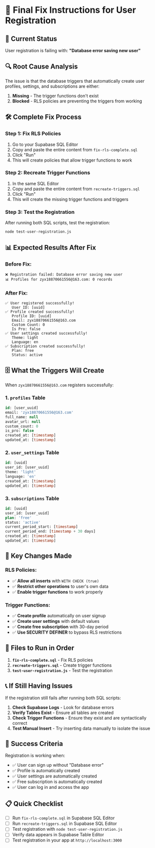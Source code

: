 # 🔧 **Final Fix Instructions for User Registration**

## 🚨 **Current Status**
User registration is failing with: **"Database error saving new user"**

## 🔍 **Root Cause Analysis**
The issue is that the database triggers that automatically create user profiles, settings, and subscriptions are either:
1. **Missing** - The trigger functions don't exist
2. **Blocked** - RLS policies are preventing the triggers from working

## 🛠️ **Complete Fix Process**

### **Step 1: Fix RLS Policies**
1. Go to your Supabase SQL Editor
2. Copy and paste the entire content from `fix-rls-complete.sql`
3. Click "Run"
4. This will create policies that allow trigger functions to work

### **Step 2: Recreate Trigger Functions**
1. In the same SQL Editor
2. Copy and paste the entire content from `recreate-triggers.sql`
3. Click "Run"
4. This will create the missing trigger functions and triggers

### **Step 3: Test the Registration**
After running both SQL scripts, test the registration:
```bash
node test-user-registration.js
```

## 📊 **Expected Results After Fix**

### **Before Fix:**
```
❌ Registration failed: Database error saving new user
📊 Profiles for zyx18870661556@163.com: 0 records
```

### **After Fix:**
```
✅ User registered successfully!
   User ID: [uuid]
✅ Profile created successfully!
   Profile ID: [uuid]
   Email: zyx18870661556@163.com
   Custom Count: 0
   Is Pro: false
✅ User settings created successfully!
   Theme: light
   Language: en
✅ Subscription created successfully!
   Plan: free
   Status: active
```

## 🗄️ **What the Triggers Will Create**

When `zyx18870661556@163.com` registers successfully:

### **1. `profiles` Table**
```sql
id: [user_uuid]
email: 'zyx18870661556@163.com'
full_name: null
avatar_url: null
custom_count: 0
is_pro: false
created_at: [timestamp]
updated_at: [timestamp]
```

### **2. `user_settings` Table**
```sql
id: [uuid]
user_id: [user_uuid]
theme: 'light'
language: 'en'
created_at: [timestamp]
updated_at: [timestamp]
```

### **3. `subscriptions` Table**
```sql
id: [uuid]
user_id: [user_uuid]
plan: 'free'
status: 'active'
current_period_start: [timestamp]
current_period_end: [timestamp + 30 days]
created_at: [timestamp]
updated_at: [timestamp]
```

## 🔧 **Key Changes Made**

### **RLS Policies:**
- ✅ **Allow all inserts** with `WITH CHECK (true)`
- ✅ **Restrict other operations** to user's own data
- ✅ **Enable trigger functions** to work properly

### **Trigger Functions:**
- ✅ **Create profile** automatically on user signup
- ✅ **Create user settings** with default values
- ✅ **Create free subscription** with 30-day period
- ✅ **Use SECURITY DEFINER** to bypass RLS restrictions

## 🚀 **Files to Run in Order**

1. **`fix-rls-complete.sql`** - Fix RLS policies
2. **`recreate-triggers.sql`** - Create trigger functions
3. **`test-user-registration.js`** - Test the registration

## 📞 **If Still Having Issues**

If the registration still fails after running both SQL scripts:

1. **Check Supabase Logs** - Look for database errors
2. **Verify Tables Exist** - Ensure all tables are created
3. **Check Trigger Functions** - Ensure they exist and are syntactically correct
4. **Test Manual Insert** - Try inserting data manually to isolate the issue

## 🎯 **Success Criteria**

Registration is working when:
- ✅ User can sign up without "Database error"
- ✅ Profile is automatically created
- ✅ User settings are automatically created  
- ✅ Free subscription is automatically created
- ✅ User can log in and access the app

## 📋 **Quick Checklist**

- [ ] Run `fix-rls-complete.sql` in Supabase SQL Editor
- [ ] Run `recreate-triggers.sql` in Supabase SQL Editor
- [ ] Test registration with `node test-user-registration.js`
- [ ] Verify data appears in Supabase Table Editor
- [ ] Test registration in your app at `http://localhost:3000` 